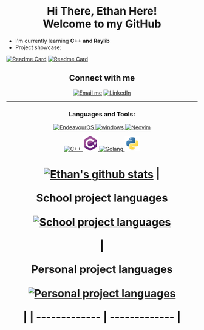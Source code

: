<h1 align="center">Hi There, Ethan Here!<br/> Welcome to my GitHub</h1>

- I'm currently learning **C++ and Raylib**
- Project showcase:

[![Readme Card](https://github-readme-stats.vercel.app/api/pin/?username=eef-g-archive&repo=Dungeoneer\&title_color=fabd2f\&icon_color=fe8019\&text_color=8ec07c\&bg_color=282828)](https://github.com/eef-g-archive/Dungeoneer) [![Readme Card](https://github-readme-stats.vercel.app/api/pin/?username=eef-g&repo=the-caverns\&title_color=fabd2f\&icon_color=fe8019\&text_color=8ec07c\&bg_color=282828)](https://github.com/eef-g/the-caverns)


<h2 align="center"> Connect with me</h2>
<p align="center">
    <a href="mailto: nahteyarg@icloud.com"><img src="https://lordicon.com/icons/wired/flat/144-envelope-mail-notification.svg" alt="Email me" width="40" height="40"/></a>
    <a href="https://www.linkedin.com/in/ethan-gray-42aab81b5/" target="_blank" rel="noreferrer"><img src="https://static.cdnlogo.com/logos/l/78/linkedin-icon.svg" alt="LinkedIn" width="40" height="40"/></a>
</p>

<hr />
<h3 align="center">Languages and Tools:</h3>

<p align="center">
    <a href="https://endeavouros.com/" target="_blank" rel="noreferrer"> <img src="https://upload.wikimedia.org/wikipedia/commons/4/4b/EndeavourOS_Logo.svg" alt="EndeavourOS" width="40" height="40"/> </a>
    <a href="https://www.microsoft.com/en-us/windows" target="_blank" rel="noreferrer"> <img src="https://upload.wikimedia.org/wikipedia/commons/5/5f/Windows_logo_-_2012.svg" alt="windows" width="40" height="40"/> </a>
    <a href="https://neovim.io/" target="_blank" rel="noreferrer"> <img src="https://upload.wikimedia.org/wikipedia/commons/3/3a/Neovim-mark.svg" alt="Neovim" width="40" height="40"/> </a>
</p>
<p align="center">
    <a href="https://isocpp.org/" target="_blank" rel="noreferrer"> <img src="https://upload.wikimedia.org/wikipedia/commons/1/18/ISO_C%2B%2B_Logo.svg" alt="C++" width="40" height="40"/> </a>
    <a href="https://www.w3schools.com/cs/" target="_blank" rel="noreferrer"> <img src="https://raw.githubusercontent.com/devicons/devicon/master/icons/csharp/csharp-original.svg" alt="csharp" width="40" height="40"/> </a>
    <a href="https://go.dev/" target ="_blank"> <img src="https://img.icons8.com/color/48/000000/golang.png" alt="Golang" width="40" height="40"/> </a>
    <a href="https://www.python.org" target="_blank" rel="noreferrer"> <img src="https://raw.githubusercontent.com/devicons/devicon/master/icons/python/python-original.svg" alt="python" width="40" height="40"/> </a> 
</p>
<h1 align="center">

<a href="https://github.com/anuraghazra/github-readme-stats"><img align="center" src="https://github-readme-stats.vercel.app/api?username=eef-g&show_icons=true&theme=gruvbox&hide_border=true&hide=issues&count_private=true" alt="Ethan's github stats" /></a>
| <p align="center"><p>School project languages</p><a href="https://github.com/anuraghazra/github-readme-stats"><img align="center" src="https://github-readme-stats.vercel.app/api/top-langs/?username=eef-g-archive&layout=donut&theme=gruvbox&hide_border=true" alt="School project languages"/></a></p> | <p align="center"><p>Personal project languages</p><a href="https://github.com/anuraghazra/github-readme-stats"><img align="center" src="https://github-readme-stats.vercel.app/api/top-langs/?username=eef-g&layout=donut&theme=gruvbox&hide_border=true" alt="Personal project languages"/></a></p> |
| ------------- | ------------- |
